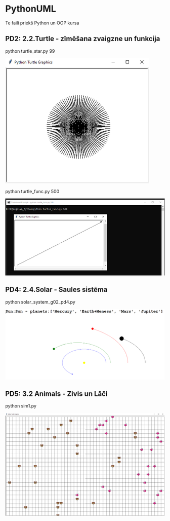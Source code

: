 # PythonUML

Te faili priekš Python un OOP kursa


## PD2: 2.2.Turtle - zīmēšana zvaigzne un funkcija


python turtle_star.py 99

![99 staru zvaigzne](2.2.Turtle/99-staru.png)



python turtle_func.py 500

![Funkcija](2.2.Turtle/func_500.png)



## PD4: 2.4.Solar - Saules sistēma


python solar_system_g02_pd4.py

![Saules sistēma](2.4.Solar/solar2.png)


## PD5: 3.2 Animals - Zivis un Lāči


python sim1.py

![Dzīvnieki](3.2%20Animals/scr/finals.png)


